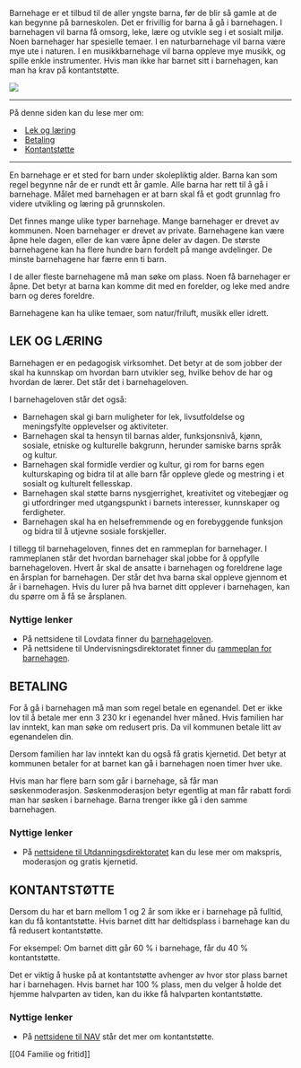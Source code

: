 Barnehage er et tilbud til de aller yngste barna, før de blir så gamle at de kan begynne på barneskolen. Det er frivillig for barna å gå i barnehagen. I barnehagen vil barna få omsorg, leke, lære og utvikle seg i et sosialt miljø. Noen barnehager har spesielle temaer. I en naturbarnehage vil barna være mye ute i naturen. I en musikkbarnehage vil barna oppleve mye musikk, og spille enkle instrumenter. Hvis man ikke har barnet sitt i barnehagen, kan man ha krav på kontantstøtte.

![](https://cdn.kursoria.no/pensum/elements/pensum-for-samfunnskunnskapsproven-_kijuhy.jpg)

---

På denne siden kan du lese mer om:

-    [Lek og læring](https://app.norskkunnskap.no/pensum/rtehtr/6m6r85/kijuhy#lek-og-lering)
-    [Betaling](https://app.norskkunnskap.no/pensum/rtehtr/6m6r85/kijuhy#betaling)
-    [Kontantstøtte](https://app.norskkunnskap.no/pensum/rtehtr/6m6r85/kijuhy#kontantstotte)

---

En barnehage er et sted for barn under skolepliktig alder. Barna kan som regel begynne når de er rundt ett år gamle. Alle barna har rett til å gå i barnehage. Målet med barnehagen er at barn skal få et godt grunnlag fro videre utvikling og læring på grunnskolen.

Det finnes mange ulike typer barnehage. Mange barnehager er drevet av kommunen. Noen barnehager er drevet av private. Barnehagene kan være åpne hele dagen, eller de kan være åpne deler av dagen. De største barnehagene kan ha flere hundre barn fordelt på mange avdelinger. De minste barnehagene har færre enn ti barn.

I de aller fleste barnehagene må man søke om plass. Noen få barnehager er åpne. Det betyr at barna kan komme dit med en forelder, og leke med andre barn og deres foreldre. 

Barnehagene kan ha ulike temaer, som natur/friluft, musikk eller idrett.

## LEK OG LÆRING

Barnehagen er en pedagogisk virksomhet. Det betyr at de som jobber der skal ha kunnskap om hvordan barn utvikler seg, hvilke behov de har og hvordan de lærer. Det står det i barnehageloven. 

I barnehageloven står det også: 

-   Barnehagen skal gi barn muligheter for lek, livsutfoldelse og meningsfylte opplevelser og aktiviteter.
-   Barnehagen skal ta hensyn til barnas alder, funksjonsnivå, kjønn, sosiale, etniske og kulturelle bakgrunn, herunder samiske barns språk og kultur.
-   Barnehagen skal formidle verdier og kultur, gi rom for barns egen kulturskaping og bidra til at alle barn får oppleve glede og mestring i et sosialt og kulturelt fellesskap.
-   Barnehagen skal støtte barns nysgjerrighet, kreativitet og vitebegjær og gi utfordringer med utgangspunkt i barnets interesser, kunnskaper og ferdigheter.
-   Barnehagen skal ha en helsefremmende og en forebyggende funksjon og bidra til å utjevne sosiale forskjeller.

I tillegg til barnehageloven, finnes det en rammeplan for barnehager. I rammeplanen står det hvordan barnehager skal jobbe for å oppfylle barnehageloven. Hvert år skal de ansatte i barnehagen og foreldrene lage en årsplan for barnehagen. Der står det hva barna skal oppleve gjennom et år i barnehagen. Hvis du lurer på hva barnet ditt opplever i barnehagen, kan du spørre om å få se årsplanen.

### Nyttige lenker

-   På nettsidene til Lovdata finner du [barnehageloven](https://lovdata.no/dokument/NL/lov/2005-06-17-64).
-   På nettsidene til Undervisningsdirektoratet finner du [rammeplan for barnehagen](https://www.udir.no/laring-og-trivsel/rammeplan-for-barnehagen/).

## BETALING

For å gå i barnehagen må man som regel betale en egenandel. Det er ikke lov til å betale mer enn 3 230 kr i egenandel hver måned. Hvis familien har lav inntekt, kan man søke om redusert pris. Da vil kommunen betale litt av egenandelen din.

Dersom familien har lav inntekt kan du også få gratis kjernetid. Det betyr at kommunen betaler for at barnet kan gå i barnehagen noen timer hver uke. 

Hvis man har flere barn som går i barnehage, så får man søskenmoderasjon. Søskenmoderasjon betyr egentlig at man får rabatt fordi man har søsken i barnehage. Barna trenger ikke gå i den samme barnehagen. 

### Nyttige lenker

-   På [nettsidene til Utdanningsdirektoratet](https://www.udir.no/regelverk-og-tilsyn/barnehage/foreldrebetaling/) kan du lese mer om makspris, moderasjon og gratis kjernetid.  
    

## KONTANTSTØTTE

Dersom du har et barn mellom 1 og 2 år som ikke er i barnehage på fulltid, kan du få kontantstøtte. Hvis barnet ditt har deltidsplass i barnehage kan du få redusert kontantstøtte.

For eksempel: Om barnet ditt går 60 % i barnehage, får du 40 % kontantstøtte.

Det er viktig å huske på at kontantstøtte avhenger av hvor stor plass barnet har i barnehagen. Hvis barnet har 100 % plass, men du velger å holde det hjemme halvparten av tiden, kan du ikke få halvparten kontantstøtte.

### Nyttige lenker

-   På [nettsidene til NAV](https://www.nav.no/no/person/familie/barnetrygd-og-kontantstotte/kontantstotte2) står det mer om kontantstøtte.

[[04 Familie og fritid]]